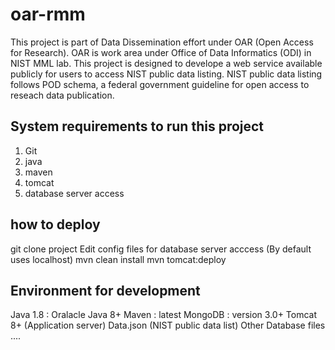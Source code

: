 # oar-rmm 

This project is part of Data Dissemination effort under OAR (Open Access for Research). OAR is work area under Office of Data Informatics (ODI) in NIST MML lab. 
This project is designed to develope a web service available publicly for users to access NIST public data listing. NIST public data listing follows POD schema, a federal government guideline for open access to reseach data publication.

## System requirements to run this project
1. Git
2. java
3. maven
4. tomcat
5. database server access
 
## how to deploy
git clone <oar-rmm> project
Edit config files for database server acccess (By default uses localhost)
mvn clean install
mvn tomcat:deploy

## Environment for development
Java 1.8 : Oralacle Java 8+
Maven : latest
MongoDB : version 3.0+
Tomcat 8+ (Application server)
Data.json (NIST public data list)
Other Database files ....


